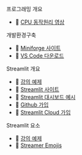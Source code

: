프로그래밍 개요  
- 📖 [CPU 동작원리 영상](https://youtu.be/Fg00LN30Ezg?si=cwOQAq5K25FYmugA)

개발환경구축  
- 📖 [Miniforge 사이트](https://github.com/conda-forge/miniforge)
- 📖 [VS Code 다운로드](https://code.visualstudio.com/download)

Streamlit 개요  
- 📖 [강의 예제](https://appintroduction-wxm57vujr52pgjethdq8vj.streamlit.app/)  
- 📖 [Streamlit 사이트](https://streamlit.io/)
- 📖 [Streamlit 대시보드 예시](https://data-science-at-swast-handover-poc-handover-yfa2kz.streamlit.app)
- 📖 [Github 가입](https://github.com/)
- 📖 [Streamlit Cloud 가입](https://share.streamlit.io/signup)

Streamlit 요소
- 📖 [강의 예제](https://appelements-dmgxnpgtppbaln85eg6isd.streamlit.app/)
- 📖 [Streamer Emojis](https://emojidb.org/streamer-emojis)

